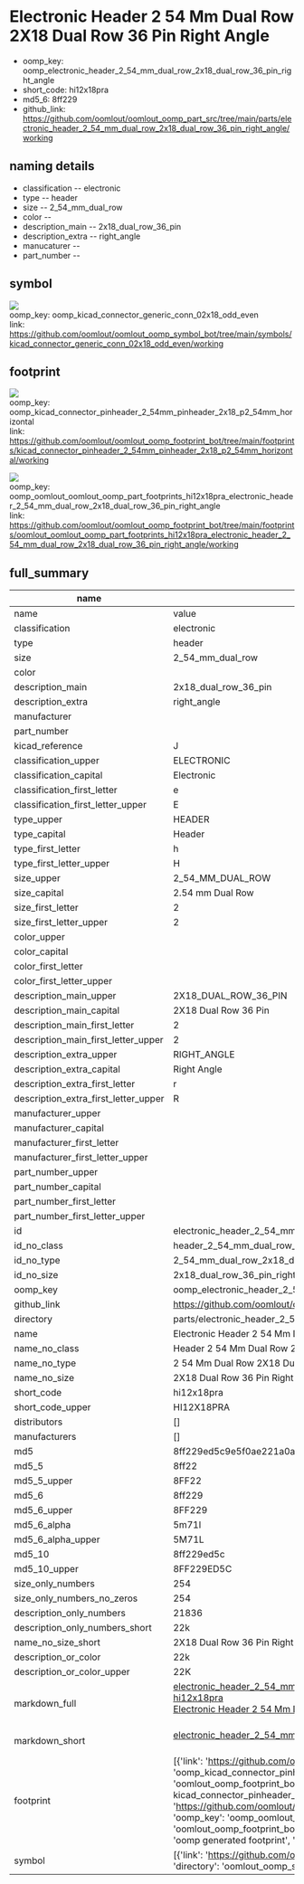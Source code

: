 # Electronic Header 2 54 Mm Dual Row 2X18 Dual Row 36 Pin Right Angle

  
* oomp_key: oomp_electronic_header_2_54_mm_dual_row_2x18_dual_row_36_pin_right_angle 
* short_code: hi12x18pra
* md5_6: 8ff229  
* github_link: https://github.com/oomlout/oomlout_oomp_part_src/tree/main/parts/electronic_header_2_54_mm_dual_row_2x18_dual_row_36_pin_right_angle/working  
## naming details
* classification -- electronic
* type -- header
* size -- 2_54_mm_dual_row
* color -- 
* description_main -- 2x18_dual_row_36_pin
* description_extra -- right_angle
* manucaturer -- 
* part_number -- 



## symbol

![](symbol/{index}/working/working_600.png)  
oomp_key: oomp_kicad_connector_generic_conn_02x18_odd_even  
link: https://github.com/oomlout/oomlout_oomp_symbol_bot/tree/main/symbols/kicad_connector_generic_conn_02x18_odd_even/working  

## footprint

![](footprint/{index}/working/working_600.png)  
oomp_key: oomp_kicad_connector_pinheader_2_54mm_pinheader_2x18_p2_54mm_horizontal  
link: https://github.com/oomlout/oomlout_oomp_footprint_bot/tree/main/footprints/kicad_connector_pinheader_2_54mm_pinheader_2x18_p2_54mm_horizontal/working  

![](footprint/{index}/working/working_600.png)  
oomp_key: oomp_oomlout_oomlout_oomp_part_footprints_hi12x18pra_electronic_header_2_54_mm_dual_row_2x18_dual_row_36_pin_right_angle  
link: https://github.com/oomlout/oomlout_oomp_footprint_bot/tree/main/footprints/oomlout_oomlout_oomp_part_footprints_hi12x18pra_electronic_header_2_54_mm_dual_row_2x18_dual_row_36_pin_right_angle/working  

## full_summary
| name | value | 
| --- | --- | 
| name | value | 
| classification | electronic | 
| type | header | 
| size | 2_54_mm_dual_row | 
| color |  | 
| description_main | 2x18_dual_row_36_pin | 
| description_extra | right_angle | 
| manufacturer |  | 
| part_number |  | 
| kicad_reference | J | 
| classification_upper | ELECTRONIC | 
| classification_capital | Electronic | 
| classification_first_letter | e | 
| classification_first_letter_upper | E | 
| type_upper | HEADER | 
| type_capital | Header | 
| type_first_letter | h | 
| type_first_letter_upper | H | 
| size_upper | 2_54_MM_DUAL_ROW | 
| size_capital | 2.54 mm Dual Row | 
| size_first_letter | 2 | 
| size_first_letter_upper | 2 | 
| color_upper |  | 
| color_capital |  | 
| color_first_letter |  | 
| color_first_letter_upper |  | 
| description_main_upper | 2X18_DUAL_ROW_36_PIN | 
| description_main_capital | 2X18 Dual Row 36 Pin | 
| description_main_first_letter | 2 | 
| description_main_first_letter_upper | 2 | 
| description_extra_upper | RIGHT_ANGLE | 
| description_extra_capital | Right Angle | 
| description_extra_first_letter | r | 
| description_extra_first_letter_upper | R | 
| manufacturer_upper |  | 
| manufacturer_capital |  | 
| manufacturer_first_letter |  | 
| manufacturer_first_letter_upper |  | 
| part_number_upper |  | 
| part_number_capital |  | 
| part_number_first_letter |  | 
| part_number_first_letter_upper |  | 
| id | electronic_header_2_54_mm_dual_row_2x18_dual_row_36_pin_right_angle | 
| id_no_class | header_2_54_mm_dual_row_2x18_dual_row_36_pin_right_angle | 
| id_no_type | 2_54_mm_dual_row_2x18_dual_row_36_pin_right_angle | 
| id_no_size | 2x18_dual_row_36_pin_right_angle | 
| oomp_key | oomp_electronic_header_2_54_mm_dual_row_2x18_dual_row_36_pin_right_angle | 
| github_link | https://github.com/oomlout/oomlout_oomp_part_src/tree/main/parts/electronic_header_2_54_mm_dual_row_2x18_dual_row_36_pin_right_angle/working | 
| directory | parts/electronic_header_2_54_mm_dual_row_2x18_dual_row_36_pin_right_angle | 
| name | Electronic Header 2 54 Mm Dual Row 2X18 Dual Row 36 Pin Right Angle | 
| name_no_class | Header 2 54 Mm Dual Row 2X18 Dual Row 36 Pin Right Angle | 
| name_no_type | 2 54 Mm Dual Row 2X18 Dual Row 36 Pin Right Angle | 
| name_no_size | 2X18 Dual Row 36 Pin Right Angle | 
| short_code | hi12x18pra | 
| short_code_upper | HI12X18PRA | 
| distributors | [] | 
| manufacturers | [] | 
| md5 | 8ff229ed5c9e5f0ae221a0a6d2d0435e | 
| md5_5 | 8ff22 | 
| md5_5_upper | 8FF22 | 
| md5_6 | 8ff229 | 
| md5_6_upper | 8FF229 | 
| md5_6_alpha | 5m71l | 
| md5_6_alpha_upper | 5M71L | 
| md5_10 | 8ff229ed5c | 
| md5_10_upper | 8FF229ED5C | 
| size_only_numbers | 254 | 
| size_only_numbers_no_zeros | 254 | 
| description_only_numbers | 21836 | 
| description_only_numbers_short | 22k | 
| name_no_size_short | 2X18 Dual Row 36 Pin Right Angle | 
| description_or_color | 22k | 
| description_or_color_upper | 22K | 
| markdown_full | [electronic_header_2_54_mm_dual_row_2x18_dual_row_36_pin_right_angle](https://github.com/oomlout/oomlout_oomp_part_src/tree/main/parts/electronic_header_2_54_mm_dual_row_2x18_dual_row_36_pin_right_angle/working)<br>[hi12x18pra](https://github.com/oomlout/oomlout_oomp_part_src/tree/main/parts/electronic_header_2_54_mm_dual_row_2x18_dual_row_36_pin_right_angle/working)<br>[Electronic Header 2 54 Mm Dual Row 2X18 Dual Row 36 Pin Right Angle](https://github.com/oomlout/oomlout_oomp_part_src/tree/main/parts/electronic_header_2_54_mm_dual_row_2x18_dual_row_36_pin_right_angle/working)<br><br> | 
| markdown_short | [electronic_header_2_54_mm_dual_row_2x18_dual_row_36_pin_right_angle](https://github.com/oomlout/oomlout_oomp_part_src/tree/main/parts/electronic_header_2_54_mm_dual_row_2x18_dual_row_36_pin_right_angle/working)<br><br> | 
| footprint | [{'link': 'https://github.com/oomlout/oomlout_oomp_footprint_bot/tree/main/foootprntss/kicad_connector_pinheader_2_54mm_pinheader_2x18_p2_54mm_horizontal', 'oomp_key': 'oomp_kicad_connector_pinheader_2_54mm_pinheader_2x18_p2_54mm_horizontal', 'directory': 'oomlout_oomp_footprint_bot/footprints/kicad_connector_pinheader_2_54mm_pinheader_2x18_p2_54mm_horizontal//working/working.kicad_mod', 'note': 'source footprint kicad_connector_pinheader_2_54mm_pinheader_2x18_p2_54mm_horizontal', 'index': 0}, {'link': 'https://github.com/oomlout/oomlout_oomp_footprint_bot/tree/main/foootprntss/oomlout_oomlout_oomp_part_footprints_hi12x18pra_electronic_header_2_54_mm_dual_row_2x18_dual_row_36_pin_right_angle', 'oomp_key': 'oomp_oomlout_oomlout_oomp_part_footprints_hi12x18pra_electronic_header_2_54_mm_dual_row_2x18_dual_row_36_pin_right_angle', 'directory': 'oomlout_oomp_footprint_bot/footprints/oomlout_oomlout_oomp_part_footprints_hi12x18pra_electronic_header_2_54_mm_dual_row_2x18_dual_row_36_pin_right_angle//working/working.kicad_mod', 'note': 'oomp generated footprint', 'index': 1}] | 
| symbol | [{'link': 'https://github.com/oomlout/oomlout_oomp_symbol_bot/tree/main/symbols/kicad_connector_generic_conn_02x18_odd_even', 'oomp_key': 'oomp_kicad_connector_generic_conn_02x18_odd_even', 'directory': 'oomlout_oomp_symbol_bot/symbols/kicad_connector_generic_conn_02x18_odd_even//working/working.kicad_sym', 'index': 0}] | 
